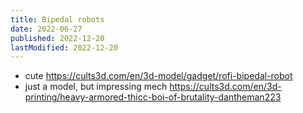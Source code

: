 ```yaml
---
title: Bipedal robots
date: 2022-06-27
published: 2022-12-20
lastModified: 2022-12-20
---
```


- cute https://cults3d.com/en/3d-model/gadget/rofi-bipedal-robot
- just a model, but impressing mech https://cults3d.com/en/3d-printing/heavy-armored-thicc-boi-of-brutality-dantheman223
